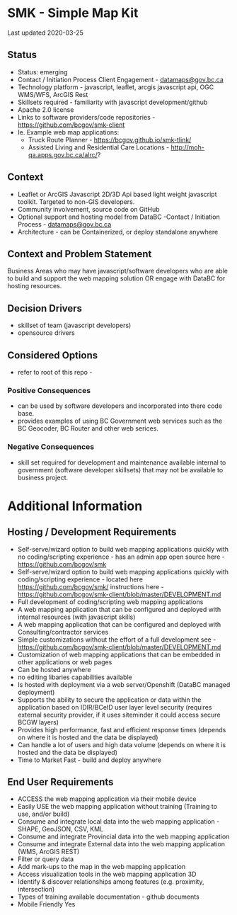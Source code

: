 # SMK - Simple Map Kit 

Last updated 2020-03-25

## Status

* Status: emerging
* Contact / Initiation Process	Client Engagement -  datamaps@gov.bc.ca
* Technology platform - javascript, leaflet, arcgis javascript api, OGC WMS/WFS, ArcGIS Rest
* Skillsets required - familiarity with javascript development/github
* Apache 2.0 license
* Links to software providers/code repositories - https://github.com/bcgov/smk-client
* Ie. Example web map applications:  
  - Truck Route Planner - https://bcgov.github.io/smk-tlink/
  - Assisted Living and Residential Care Locations - http://moh-qa.apps.gov.bc.ca/alrc/?

## Context

* Leaflet or ArcGIS Javascript 2D/3D Api based light weight javascript toolkit. Targeted to non-GIS developers.
* Community involvement, source code on GitHub
* Optional support and hosting model from DataBC -Contact / Initiation Process - datamaps@gov.bc.ca
* Architecture - can be Containerized, or deploy standalone anywhere

## Context and Problem Statement

Business Areas who may have javascript/software developers who are able to build and support the web mapping solution OR engage with DataBC for hosting resources.

## Decision Drivers

* skillset of team (javascript developers)
* opensource drivers

## Considered Options

* refer to root of this repo - 


### Positive Consequences 

* can be used by software developers and incorporated into there code base.
* provides examples of using BC Government web services such as the BC Geocoder, BC Router and other web serices.


### Negative Consequences 

* skill set required for development and maintenance available internal to government (software developer skillsets) that may not be available to business project.

# Additional Information

## Hosting / Development Requirements
* Self-serve/wizard option to build web mapping applications quickly with no coding/scripting experience - has an admin app open source here - https://github.com/bcgov/smk
* Self-serve/wizard option to build web mapping applications quickly with coding/scripting experience	- located here https://github.com/bcgov/smk/ instructions here - https://github.com/bcgov/smk-client/blob/master/DEVELOPMENT.md
* Full development of coding/scripting web mapping applications
* A web mapping application that can be configured and deployed with internal resources	(with javascript skills)
* A web mapping application that can be configured and deployed with Consulting/contractor services	
* Simple customizations without the effort of a full development see - https://github.com/bcgov/smk-client/blob/master/DEVELOPMENT.md
* Customization of web mapping applications that can be embedded in other applications or web pages
* Can be hosted anywhere
* no editing libaries capabilities available
* Is hosted with deployment via a web server/Openshift (DataBC managed deployment)
* Supports the ability to secure the application or data within the application based on IDIR/BCeID user layer level security (requires external security provider, if it uses siteminder it could access secure BCGW layers)
* Provides high performance, fast and efficient response times (depends on where it is hosted and the data be displayed)
* Can handle a lot of users and high data volume (depends on where it is hosted and the data be displayed)
* Time to Market	Fast - build and deploy anywhere


## End User Requirements	
* ACCESS the web mapping application via their mobile device
* Easily USE the web mapping application without training (Training to use, and/or build)	
* Consume and integrate local data into the web mapping application - SHAPE, GeoJSON, CSV, KML
* Consume and integrate Provincial data into the web mapping application
* Consume and integrate External data into the web mapping application (WMS, ArcGIS REST)
* Filter or query data
* Add mark-ups to the map in the web mapping application
* Access visualization tools in the web mapping application	3D
* Identify & discover relationships among features (e.g. proximity, intersection)
* Types of training available	documentation - github documents
* Mobile Friendly	Yes
